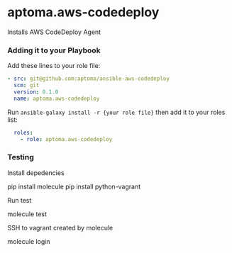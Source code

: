 aptoma.aws-codedeploy
=========

Installs AWS CodeDeploy Agent

### Adding it to your Playbook

Add these lines to your role file:

```yaml
- src: git@github.com:aptoma/ansible-aws-codedeploy
  scm: git
  version: 0.1.0
  name: aptoma.aws-codedeploy
```

Run `ansible-galaxy install -r {your role file}` then add it to your roles list:

```yaml
  roles:
    - role: aptoma.aws-codedeploy
```

### Testing

Install depedencies

  pip install molecule
  pip install python-vagrant

Run test

  molecule test

SSH to vagrant created by molecule

  molecule login
